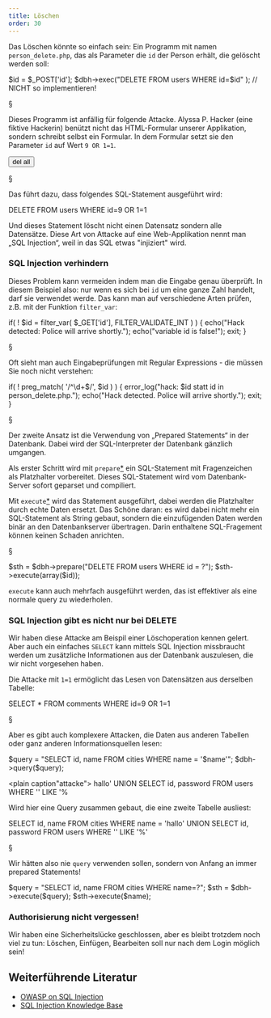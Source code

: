 ```yaml
---
title: Löschen
order: 30
---
```


Das Löschen könnte so einfach sein: Ein Programm mit namen `person_delete.php`,
das als Parameter die `id` der Person erhält, die gelöscht werden soll:

<php caption="Skript person_delete.php mit Sicherheitslücke!">
$id   = $_POST['id'];
$dbh->exec("DELETE FROM users WHERE id=$id" );  
// NICHT so implementieren!
</php>

§

Dieses Programm ist anfällig für folgende Attacke. Alyssa P. Hacker (eine fiktive Hackerin) 
benützt nicht das HTML-Formular unserer Applikation, sondern schreibt selbst ein Formular.
In dem Formular setzt sie den Parameter `id` auf Wert `9 OR 1=1`.

<htmlcode caption="Formular für die Attacke auf das Skript person_delete.php">
<form method="post" 
      action="http://somedomain.at/person_delete.php">
    <input type="hidden" value="9 OR 1=1" name="id"/>
    <input type="submit" value="del all"/>
</form>
</htmlcode>

§

Das führt dazu, dass folgendes SQL-Statement ausgeführt wird:

<sql>
DELETE FROM users WHERE id=9 OR 1=1
</sql>

Und dieses Statement löscht nicht einen Datensatz sondern alle Datensätze. Diese
Art von Attacke auf eine Web-Applikation nennt man „SQL Injection“, weil in
das SQL etwas "injiziert" wird.

### SQL Injection verhindern

Dieses Problem kann vermeiden indem man die Eingabe genau überprüft. In diesem
Beispiel also: nur wenn es sich bei `id` um eine ganze Zahl handelt, darf sie
verwendet werde. Das kann man auf verschiedene Arten prüfen, 
z.B. mit der Funktion `filter_var`: 

<php caption="Eingabeprüfung mit filter_var">
if( ! $id = filter_var( $_GET['id'], FILTER_VALIDATE_INT ) ) {
  echo("Hack detected: Police will arrive shortly.");
  echo("variable id is false!");
  exit;
}
</php>

§

Oft sieht man auch Eingabeprüfungen mit Regular Expressions - die müssen Sie noch nicht verstehen:

<php caption="Eingabeprüfung mit Regular Expression">
if( ! preg_match( '/^\d+$/', $id ) ) {
    error_log("hack: $id statt id in person_delete.php.");
    echo("Hack detected. Police will arrive shortly.");
    exit;
}
</php>

§

Der zweite Ansatz ist die Verwendung von „Prepared Statements“ in der Datenbank.
Dabei wird der SQL-Interpreter der Datenbank gänzlich umgangen. 

Als erster Schritt wird mit `prepare`[*](http://www.php.net/manual/en/pdo.prepare.php) 
ein SQL-Statement mit Fragenzeichen als Platzhalter vorbereitet. Dieses
SQL-Statement wird vom Datenbank-Server sofort geparset und compiliert. 

Mit `execute`[*](http://www.php.net/manual/en/pdostatement.execute.php) 
wird das Statement ausgeführt, dabei werden die Platzhalter durch echte Daten
ersetzt.  Das Schöne daran: es wird dabei nicht mehr ein SQL-Statement als
String gebaut, sondern die einzufügenden Daten werden binär an den
Datenbankserver übertragen. Darin enthaltene SQL-Fragement können keinen Schaden
anrichten.

§

<php caption="DELETE mit prepared statement">
$sth = $dbh->prepare("DELETE FROM users WHERE id = ?");
$sth->execute(array($id));
</php>

`execute` kann auch mehrfach ausgeführt werden, das ist effektiver als eine
normale query zu wiederholen.

### SQL Injection gibt es nicht nur bei DELETE

Wir haben diese Attacke am Beispil einer Löschoperation kennen gelert.
Aber auch ein einfaches `SELECT` kann mittels SQL Injection missbraucht werden
um zusätzliche Informationen aus der Datenbank auszulesen, die wir nicht
vorgesehen haben.

Die Attacke mit `1=1` ermöglicht das Lesen von Datensätzen aus derselben Tabelle:

<sql>
SELECT * FROM comments WHERE id=9 OR 1=1
</sql>

§

Aber es gibt auch komplexere Attacken, die Daten aus anderen Tabellen oder
ganz anderen Informationsquellen lesen:

<php caption="verwundbarer code">
$query = "SELECT id, name FROM cities WHERE name = '$name'";
$dbh->query($query);
</php>

<plain caption"attacke">
hallo' UNION SELECT id, password FROM users WHERE '' LIKE '%
</plain>

Wird hier eine Query zusammen gebaut, die eine zweite Tabelle ausliest:

<sql>
  SELECT id, name FROM cities WHERE name = 'hallo' 
  UNION 
  SELECT id, password FROM users WHERE '' LIKE '%'
</sql>

§

Wir hätten also nie `query` verwenden sollen, sondern von Anfang an
immer prepared Statements! 

<php caption="sicherer code">
$query = "SELECT id, name FROM cities WHERE name=?";
$sth = $dbh->execute($query);
$sth->execute($name);
</php>


### Authorisierung nicht vergessen!

Wir haben eine Sicherheitslücke geschlossen, aber es bleibt trotzdem noch viel
zu tun: Löschen, Einfügen, Bearbeiten soll nur nach dem Login möglich sein!


## Weiterführende Literatur

* [OWASP on SQL Injection](https://www.owasp.org/index.php/SQL_injection)
* [SQL Injection Knowledge Base](http://www.websec.ca/kb/sql_injection)
